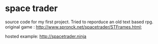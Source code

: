 # space trader
source code for my first project. Tried to reporduce an old text based rpg. original game : http://www.spronck.net/spacetrader/STFrames.html; 

hosted example: http://spacetrader.ninja
